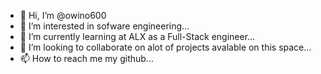 - 👋 Hi, I’m @owino600
- 👀 I’m interested in sofware engineering...
- 🌱 I’m currently learning at ALX as a Full-Stack engineer...
- 💞️ I’m looking to collaborate on alot of projects avalable on this space...
- 📫 How to reach me my github...

<!---
owino600/owino600 is a ✨ special ✨ repository because its `README.md` appears on your GitHub profile.
You can click the Preview link to take a look at your changes.
i am already half gone on my journey as a fuull-stack developer and still doing hard things and mastering
more consepts in C, Python, Ruby, Shell, Css, SQL...
--->
